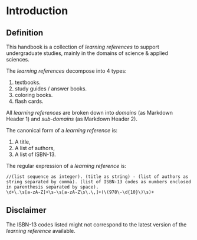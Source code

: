 # Introduction

## Definition
This handbook is a collection of *learning references* to support undergraduate studies, mainly in the domains of science & applied sciences.

The *learning references* decompose into 4 types:
1. textbooks.
2. study guides / answer books.
3. coloring books.
4. flash cards.

All *learning references* are broken down into *domains* (as Markdown Header 1) and *sub-domains* (as Markdown Header 2).

The canonical form of a *learning reference* is:
1. A title,
2. A list of authors,
3. A list of ISBN-13.

The regular expression of a *learning reference* is:
```
//(list sequence as integer). (title as string) - (list of authors as string separated by comma). (list of ISBN-13 codes as numbers enclosed in parenthesis separated by space).
\d+\.\s[a-zA-Z]+\s-\s[a-zA-Z\s\.\,]+(\(978\-\d{10}\)\s)+
```

## Disclaimer
The ISBN-13 codes listed might not correspond to the latest version of the *learning reference* available.

